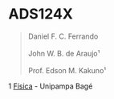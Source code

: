 # ADS124X

 >Daniel F. C. Ferrando <br />  
 >John W. B. de Araujo¹ <br />  
 >Prof. Edson M. Kakuno¹ <br /> 

1 [Física](http://cursos.unipampa.edu.br/cursos/licenciaturaemfisica/) - Unipampa Bagé <br /> 
